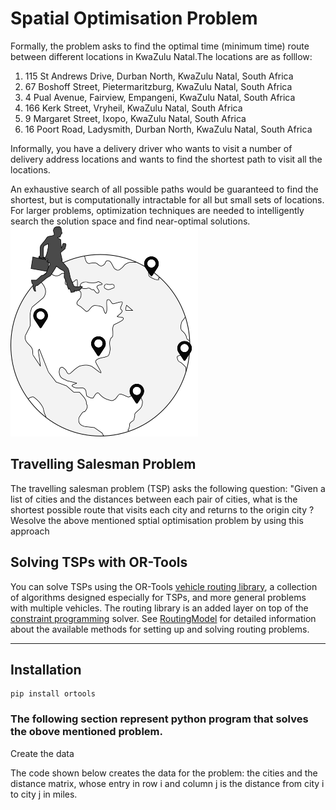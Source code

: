 
# Spatial Optimisation Problem


Formally, the problem asks to find the optimal time (minimum time) route between different locations in KwaZulu Natal.The locations are as folllow:
1. 115 St Andrews Drive, Durban North, KwaZulu Natal, South Africa
2. 67 Boshoff Street, Pietermaritzburg, KwaZulu Natal, South Africa
3. 4 Pual Avenue, Fairview, Empangeni, KwaZulu Natal, South Africa
4. 166 Kerk Street, Vryheil, KwaZulu Natal, South Africa
5. 9 Margaret Street, Ixopo, KwaZulu Natal, South Africa
6. 16 Poort Road, Ladysmith, Durban North, KwaZulu Natal, South Africa

Informally, you have a delivery driver who wants to visit a number of delivery address locations and wants to find the shortest path to visit all the locations.

An exhaustive search of all possible paths would be guaranteed to find the shortest, but is computationally intractable for all but small sets of locations. For larger problems, optimization techniques are needed to intelligently search the solution space and find near-optimal solutions.![img](tsp.png) 

## Travelling Salesman Problem
The travelling salesman problem (TSP) asks the following question: "Given a list of cities and the distances between each pair of cities, what is the shortest possible route that visits each city and returns to the origin city ? Wesolve the above mentioned sptial optimisation problem by using this approach

##  Solving TSPs with OR-Tools
You can solve TSPs using the OR-Tools [vehicle routing library](https://developers.google.com/optimization/reference/constraint_solver/routing/), a collection of algorithms designed especially for TSPs, and more general problems with multiple vehicles. The routing library is an added layer on top of the [constraint programming](https://developers.google.com/optimization/cp/) solver. See [RoutingModel](https://developers.google.com/optimization/reference/constraint_solver/routing/RoutingModel/) for detailed information about the available methods for setting up and solving routing problems.
___


## Installation
```
pip install ortools
```
### The following section represent python program that solves the obove mentioned problem.
Create the data

The code shown below creates the data for the problem: the cities and the distance matrix, whose entry in row i and column j is the distance from city i to city j in miles.
